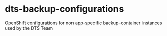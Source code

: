 # dts-backup-configurations
OpenShift configurations for non app-specific backup-container instances used by the DTS Team
